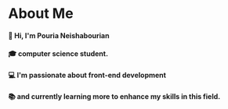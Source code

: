 # About Me
#### 👋 Hi, I'm Pouria Neishabourian 
#### 🎓 computer science student.  
#### 💻 I'm passionate about front-end development 
#### 📚 and currently learning more to enhance my skills in this field.


  

